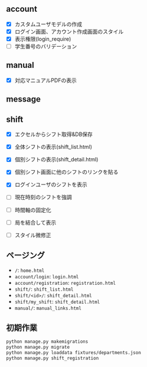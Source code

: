 ## account

- [x] カスタムユーザモデルの作成
- [x] ログイン画面、アカウント作成画面のスタイル
- [x] 表示権限(login_require)
- [ ] 学生番号のバリデーション

## manual

- [x] 対応マニュアルPDFの表示

## message

## shift

- [x] エクセルからシフト取得&DB保存
- [x] 全体シフトの表示(shift_list.html)
- [x] 個別シフトの表示(shift_detail.html)
- [x] 個別シフト画面に他のシフトのリンクを貼る
- [x] ログインユーザのシフトを表示
- [ ] 現在時刻のシフトを強調
- [ ] 時間軸の固定化
- [ ] 局を結合して表示
- [ ] スタイル微修正


## ページング

- `/`: `home.html`
- `account/login`: `login.html`
- `account/registration`: `registration.html`
- `shift/`: `shift_list.html`
- `shift/<id>/`: `shift_detail.html`
- `shift/my_shift`: `shift_detail.html`
- `manual/`: `manual_links.html`


## 初期作業

```bash
python manage.py makemigrations
python manage.py migrate
python manage.py loaddata fixtures/departments.json
python manage.py shift_registration
```